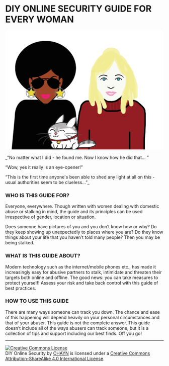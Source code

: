 # DIY ONLINE SECURITY GUIDE FOR EVERY WOMAN

![](assets/englishcover.png)

_“No matter what I did - he found me. Now I know how he did that... ”


“Wow, yes it really is an eye-opener!”


“This is the first time anyone's been able to shed any light at all on this - usual authorities seem to be clueless…”_




### WHO IS THIS GUIDE FOR?


Everyone, everywhere. Though written with women dealing with domestic abuse or stalking in mind, the guide and its principles can be used irrespective of gender, location or situation.


Does someone have pictures of you and you don’t know how or why? Do they keep showing up unexpectedly to places where you are? Do they know things about your life that you haven’t told many people? Then you may be being stalked.


### WHAT IS THIS GUIDE ABOUT?


Modern technology such as the internet/mobile phones etc., has made it increasingly easy for abusive partners to stalk, intimidate and threaten their targets both online and offline. 
The good news: you can take measures to protect yourself! Assess your risk and take back control with this guide of best practices.


### HOW TO USE THIS GUIDE
There are many ways someone can track you down. The chance and ease of this happening will depend heavily on your personal circumstances and that of your abuser. This guide is not the complete answer.
This guide doesn’t include all of the ways abusers can track someone, but it is a collection of tips and support including our best finds. Off you go!




---
<a rel="license" href="http://creativecommons.org/licenses/by-sa/4.0/"><img alt="Creative Commons License" style="border-width:0" src="https://i.creativecommons.org/l/by-sa/4.0/88x31.png" /></a><br /><span xmlns:dct="http://purl.org/dc/terms/" property="dct:title">DIY Online Security</span> by <a xmlns:cc="http://creativecommons.org/ns#" href="http://chayn.co" property="cc:attributionName" rel="cc:attributionURL">CHAYN</a> is licensed under a <a rel="license" href="http://creativecommons.org/licenses/by-sa/4.0/">Creative Commons Attribution-ShareAlike 4.0 International License</a>.
